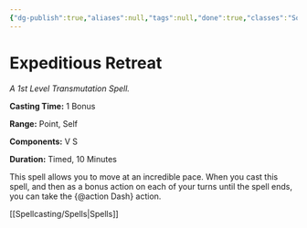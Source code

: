 ```yaml
---
{"dg-publish":true,"aliases":null,"tags":null,"done":true,"classes":"Sorcerer, Warlock, Wizard, Artificer,","spellLevel":1,"school":"Transmutation","source":"PHB","permalink":"/spells/expeditious-retreat/","dgHomeLink":false,"dgPassFrontmatter":true}
---
```


# Expeditious Retreat
*A 1st Level Transmutation Spell.*

**Casting Time:** 1 Bonus

**Range:** Point, Self

**Components:** V S 

**Duration:** Timed, 10 Minutes

This spell allows you to move at an incredible pace. When you cast this spell, and then as a bonus action on each of your turns until the spell ends, you can take the {@action Dash} action.

[[Spellcasting/Spells|Spells]]